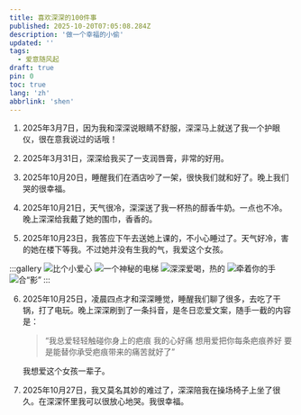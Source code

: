 ```yaml
---
title: 喜欢深深的100件事
published: 2025-10-20T07:05:08.284Z
description: '做一个幸福的小偷'
updated: ''
tags:
  - 爱意随风起
draft: true
pin: 0
toc: true
lang: 'zh'
abbrlink: 'shen'
---
```


1. 2025年3月7日，因为我和深深说眼睛不舒服，深深马上就送了我一个护眼仪，很在意我说过的话哦！

2. 2025年3月31日，深深给我买了一支润唇膏，非常的好用。

3. 2025年10月20日，睡醒我们在酒店吵了一架，很快我们就和好了。晚上我们哭的很幸福。

4. 2025年10月21日，天气很冷，深深送了我一杯热的醇香牛奶。一点也不冷。晚上深深给我戴了她的围巾，香香的。

5. 2025年10月23日，我答应下午去送她上课的，不小心睡过了。天气好冷，害的她在楼下等我。不过她并没有生我的气，我爱这个女孩。

:::gallery
![比个小爱心](../_images/shenshen/万象城.jpg)
![一个神秘的电梯](../_images/shenshen/商场电梯.jpg)
![深深爱喝，热的](../_images/shenshen/圆子桃胶.jpg)
![牵着你的手](../_images/shenshen/牵手jpg.jpg)
![合“影”](../_images/shenshen/西门.jpg)
:::

6. 2025年10月25日，凌晨四点才和深深睡觉，睡醒我们聊了很多，去吃了干锅，打了电玩。晚上深深刷到了一条抖音，是冬日恋爱文案，随手一截的内容是：

   >“我总爱轻轻触碰你身上的疤痕 我的心好痛 想用爱把你每条疤痕养好 要是能替你承受疤痕带来的痛苦就好了”

   我想爱这个女孩一辈子。

7. 2025年10月27日，我又莫名其妙的难过了，深深陪我在操场椅子上坐了很久。在深深怀里我可以很放心地哭。我很幸福。

